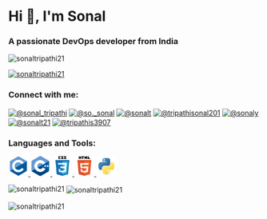<h1 align="left">Hi 👋, I'm Sonal</h1>
<h3 align="left">A passionate DevOps developer from India</h3>

<p align="left"> <img src="https://komarev.com/ghpvc/?username=sonaltripathi21&label=Profile%20views&color=0e75b6&style=flat" alt="sonaltripathi21" /> </p>

<p align="left"> <a href="https://github.com/ryo-ma/github-profile-trophy"><img src="https://github-profile-trophy.vercel.app/?username=sonaltripathi21" alt="sonaltripathi21" /></a> </p>

<h3 align="left">Connect with me:</h3>
<p align="left">
<a href="https://linkedin.com/in/@sonal_tripathi" target="blank"><img align="center" src="https://raw.githubusercontent.com/rahuldkjain/github-profile-readme-generator/master/src/images/icons/Social/linked-in-alt.svg" alt="@sonal_tripathi" height="30" width="40" /></a>
<a href="https://instagram.com/@so._sonal" target="blank"><img align="center" src="https://raw.githubusercontent.com/rahuldkjain/github-profile-readme-generator/master/src/images/icons/Social/instagram.svg" alt="@so._sonal" height="30" width="40" /></a>
<a href="https://www.codechef.com/users/@sonalt" target="blank"><img align="center" src="https://cdn.jsdelivr.net/npm/simple-icons@3.1.0/icons/codechef.svg" alt="@sonalt" height="30" width="40" /></a>
<a href="https://www.hackerrank.com/@tripathisonal201" target="blank"><img align="center" src="https://raw.githubusercontent.com/rahuldkjain/github-profile-readme-generator/master/src/images/icons/Social/hackerrank.svg" alt="@tripathisonal201" height="30" width="40" /></a>
<a href="https://codeforces.com/profile/@sonaly" target="blank"><img align="center" src="https://raw.githubusercontent.com/rahuldkjain/github-profile-readme-generator/master/src/images/icons/Social/codeforces.svg" alt="@sonaly" height="30" width="40" /></a>
<a href="https://www.leetcode.com/@sonalt21" target="blank"><img align="center" src="https://raw.githubusercontent.com/rahuldkjain/github-profile-readme-generator/master/src/images/icons/Social/leet-code.svg" alt="@sonalt21" height="30" width="40" /></a>
<a href="https://auth.geeksforgeeks.org/user/@tripathis3907" target="blank"><img align="center" src="https://raw.githubusercontent.com/rahuldkjain/github-profile-readme-generator/master/src/images/icons/Social/geeks-for-geeks.svg" alt="@tripathis3907" height="30" width="40" /></a>
</p>

<h3 align="left">Languages and Tools:</h3>
<p align="left"> <a href="https://www.cprogramming.com/" target="_blank" rel="noreferrer"> <img src="https://raw.githubusercontent.com/devicons/devicon/master/icons/c/c-original.svg" alt="c" width="40" height="40"/> </a> <a href="https://www.w3schools.com/cpp/" target="_blank" rel="noreferrer"> <img src="https://raw.githubusercontent.com/devicons/devicon/master/icons/cplusplus/cplusplus-original.svg" alt="cplusplus" width="40" height="40"/> </a> <a href="https://www.w3schools.com/css/" target="_blank" rel="noreferrer"> <img src="https://raw.githubusercontent.com/devicons/devicon/master/icons/css3/css3-original-wordmark.svg" alt="css3" width="40" height="40"/> </a> <a href="https://www.w3.org/html/" target="_blank" rel="noreferrer"> <img src="https://raw.githubusercontent.com/devicons/devicon/master/icons/html5/html5-original-wordmark.svg" alt="html5" width="40" height="40"/> </a> <a href="https://www.python.org" target="_blank" rel="noreferrer"> <img src="https://raw.githubusercontent.com/devicons/devicon/master/icons/python/python-original.svg" alt="python" width="40" height="40"/> </a> </p>

<p><img align="left" src="https://github-readme-stats.vercel.app/api/top-langs?username=sonaltripathi21&show_icons=true&locale=en&layout=compact" alt="sonaltripathi21" /></p>

<p>&nbsp;<img align="center" src="https://github-readme-stats.vercel.app/api?username=sonaltripathi21&show_icons=true&locale=en" alt="sonaltripathi21" /></p>

<p><img align="center" src="https://github-readme-streak-stats.herokuapp.com/?user=sonaltripathi21&" alt="sonaltripathi21" /></p>
